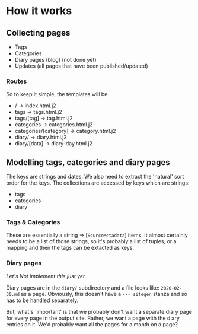 # How it works

## Collecting pages

- Tags
- Categories
- Diary pages (blog)  (not done yet)
- Updates (all pages that have been published/updated)

### Routes

So to keep it simple, the templates will be:

- / -> index.html.j2
- tags -> tags.html.j2
- tags/[tag] -> tag.html.j2
- categories -> categories.html.j2
- categories/[category] -> category.html.j2
- diary/ -> diary.html.j2
- diary/[data] -> diary-day.html.j2


## Modelling tags, categories and diary pages

The keys are strings and dates.  We also need to extract the 'natural' sort
order for the keys.  The collections are accessed by keys which are strings:

 - tags
 - categories
 - diary

### Tags & Categories

These are essentially a string => [`SourceMetadata`] items.  It almost
certainly needs to be a list of those strings, so it's probably a list of
tuples, or a mapping and then the tags can be extacted as keys.

### Diary pages

*Let's Not implement this just yet.*

Diary pages are in the `diary/` subdirectory and a file looks like:
`2020-02-30.md` as a page.  Obviously, this doesn't have a `--- sitegen` stanza
and so has to be handled separately.

But, what's 'important' is that we probably don't want a separate diary page
for every page in the output site.  Rather, we want a page with the diary
entries on it.  We'd probably want all the pages for a month on a page?
